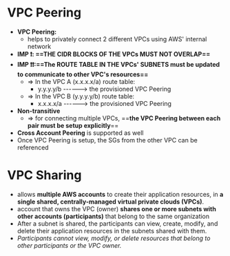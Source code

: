 
# VPC Peering

- **VPC Peering:**
	- helps to privately connect 2 different VPCs using AWS' internal network
- **IMP ❗️: ==THE CIDR BLOCKS OF THE VPCs MUST NOT OVERLAP==**
- **IMP ❗️❗️:==The ROUTE TABLE IN THE VPCs' SUBNETS must be updated to communicate to other VPC's resources==**
	- => In the VPC A (x.x.x.x/a) route table:
		- y.y.y.y/b ------> the provisioned VPC Peering 
	- => In the VPC B (y.y.y.y/b) route table:
		- x.x.x.x/a ------> the provisioned VPC Peering
- **Non-transitive**
	- => for connecting multiple VPCs, ==**the VPC Peering between each pair must be setup explicitly**==
- **Cross Account Peering** is supported as well
- Once VPC Peering is setup, the SGs from the other VPC can be referenced



# VPC Sharing

- allows **multiple AWS accounts** to create their application resources, in **a single shared, centrally-managed virtual private clouds (VPCs)**. 
- account that owns the VPC (owner) **shares one or more subnets with other accounts (participants)** that belong to the same organization
- After a subnet is shared, the participants can view, create, modify, and delete their application resources in the subnets shared with them. 
- *Participants cannot view, modify, or delete resources that belong to other participants or the VPC owner.*